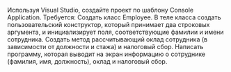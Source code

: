 Используя Visual Studio, создайте проект по шаблону Console Application.
    Требуется:
    Создать класс Employee.
    В теле класса создать пользовательский конструктор, который принимает два строковых аргумента, и
    инициализирует поля, соответствующие фамилии и имени сотрудника.
    Создать метод рассчитывающий оклад сотрудника (в зависимости от должности и стажа) и налоговый
    сбор.
    Написать программу, которая выводит на экран информацию о сотруднике (фамилия, имя, должность),
    оклад и налоговый сбор.
